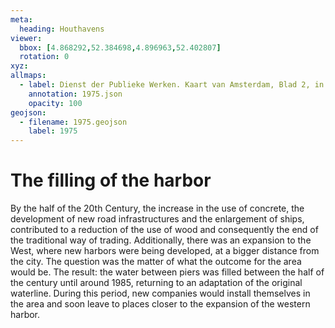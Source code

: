 ```yaml
---
meta:
  heading: Houthavens
viewer:
  bbox: [4.868292,52.384698,4.896963,52.402807]
  rotation: 0
xyz:
allmaps:
  - label: Dienst der Publieke Werken. Kaart van Amsterdam, Blad 2, in 1974-1975. Scale 1:10000. Stadsarchief Amsterdam.
    annotation: 1975.json
    opacity: 100
geojson:
  - filename: 1975.geojson
    label: 1975
---
```

# The filling of the harbor
By the half of the 20th Century, the increase in the use of concrete, the development of new road infrastructures and the enlargement of ships, contributed to a reduction of the use of wood and consequently the end of the traditional way of trading. Additionally, there was an expansion to the West, where new harbors were being developed, at a bigger distance from the city. The question was the matter of what the outcome for the area would be. The result:  the water between piers was filled between the half of the century until around 1985, returning to an adaptation of the original waterline. During this period, new companies would install themselves in the area and soon leave to places closer to the expansion of the western harbor.
